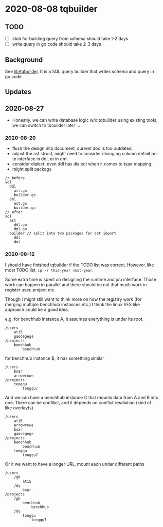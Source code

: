 # 2020-08-08 tqbuilder

## TODO

- [ ] stub for building query from schema should take 1-2 days
- [ ] write query in go code should take 2-3 days

## Background

See [lib/tqbuilder](../../../lib/tqbuilder). It is a SQL query builder that writes schema and query in go code.

## Updates

## 2020-08-27

- Honestly, we can write database logic w/o tqbuilder using existing tools, we can switch to tqbuilder later ...

### 2020-08-20

- flush the design into document, current doc is too outdated.
- adjust the ast struct, might need to consider changing column definition to interface in ddl, or in dml.
- consider dialect, even ddl has dialect when it comes to type mapping.
- might split package

```
// before
sql
  ddl
    ast.go
    builder.go
  dml
    ast.go
    builder.go
// after
sql
  ast
    ddl.go
    dml.go
  builder // split into two packages for dot import
    ddl
    dml
```

### 2020-08-12

I should have finished tqbuilder if the TODO list was correct.
However, like most TODO list, `cp -r this-year next-year`.

Some extra time is spent on designing the runtime and job interface.
Those work can happen in parallel and there should be not that much work in register user, project etc.

Though I might still want to think more on how the registry work (for merging multiple benchhub instances etc.)
I think the linux VFS like approach could be a good idea.

e.g. for benchhub instance A, it assumes everything is under its root.

```
/users
    at15
    gaocegege
/projects
    benchhub
        benchhub
```

for benchhub instance B, it has something similar

```
/users
    boar
    arrowrowe
/projects
    tongqu
        tongqu7
```

And we can have a benchhub instance C that mounts data from A and B into one.
There can be confilict, and it depends on conflict resolution (kind of like overlayfs)

```
/users
    at15
    arrowrowe
    boar
    gaocegege
/projects
    benchhub
        benchhub
    tongqu
        tongqu7
```

Or it we want to have a longer URL, mount each under different paths

```
/users
    /gh
        at15
    /dy
        boar
/projects
    /gh
        benchhub
            benchhub
    /dy
        tongqu
            tongqu7        
```